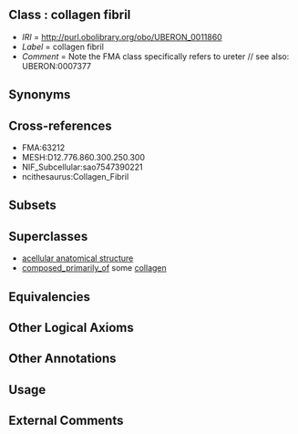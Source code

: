 
## Class : collagen fibril

 * *IRI* = http://purl.obolibrary.org/obo/UBERON_0011860
 * *Label* = collagen fibril
 * *Comment* = Note the FMA class specifically refers to ureter // see also: UBERON:0007377

## Synonyms


## Cross-references

 * FMA:63212
 * MESH:D12.776.860.300.250.300
 * NIF_Subcellular:sao7547390221
 * ncithesaurus:Collagen_Fibril

## Subsets


## Superclasses

 * [acellular anatomical structure](../../UBERON/76/UBERON_0000476.md)
 * [composed_primarily_of](../../UBREL/02/UBREL_0000002.md) some [collagen](../../GO/81/GO_0005581.md)

## Equivalencies


## Other Logical Axioms


## Other Annotations


## Usage


## External Comments

